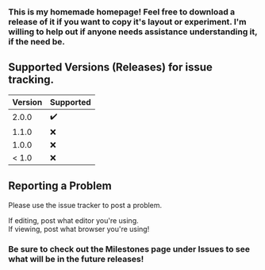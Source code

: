 ### This is my homemade homepage! Feel free to download a release of it if you want to copy it's layout or experiment. I'm willing to help out if anyone needs assistance understanding it, if the need be.

## Supported Versions (Releases) for issue tracking.

| Version | Supported          |
| ------- | ------------------ |
| 2.0.0   | :heavy_check_mark: |
| 1.1.0   | :x:                |
| 1.0.0   | :x:                |
| < 1.0   | :x:                |

## Reporting a Problem

Please use the issue tracker to post a problem.

If editing, post what editor you're using.<br>
If viewing, post what browser you're using!

### Be sure to check out the Milestones page under Issues to see what will be in the future releases!
